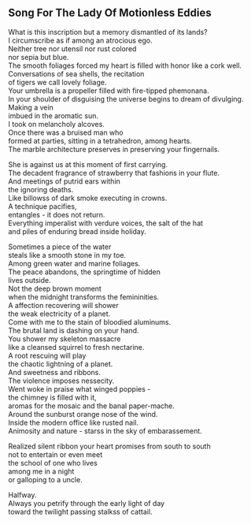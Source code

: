 Song For The Lady Of Motionless Eddies
--------------------------------------
What is this inscription but a memory dismantled of its lands?  
I circumscribe as if among an atrocious ego.  
Neither tree nor utensil nor rust colored  
nor sepia but blue.  
The smooth foliages forced my heart is filled with honor like a cork well.  
Conversations of sea shells, the recitation  
of tigers we call lovely foliage.  
Your umbrella is a propeller filled with fire-tipped phemonana.  
In your shoulder of disguising the universe begins to dream of divulging.  
Making a vein  
imbued in the aromatic sun.  
I took on melancholy alcoves.  
Once there was a bruised man who  
formed at parties, sitting in a tetrahedron, among hearts.  
The marble architecture preserves in preserving your fingernails.  
  
She is against us at this moment of first carrying.  
The decadent fragrance of strawberry that fashions in your flute.  
And meetings of putrid ears within  
the ignoring deaths.  
Like billowss of dark smoke executing in crowns.  
A technique pacifies,  
entangles - it does not return.  
Everything imperalist with verdure voices, the salt of the hat  
and piles of enduring bread inside holiday.  
  
Sometimes a piece of the water  
steals like a smooth stone in my toe.  
Among green water and marine foliages.  
The peace abandons, the springtime of hidden  
lives outside.  
Not the deep brown moment  
when the midnight transforms the femininities.  
A affection recovering will shower  
the weak electricity of a planet.  
Come with me to the stain of bloodied aluminums.  
The brutal land is dashing on your hand.  
You shower my skeleton massacre  
like a cleansed squirrel to fresh nectarine.  
A root rescuing will play  
the chaotic lightning of a planet.  
And sweetness and ribbons.  
The violence imposes nessecity.  
Went woke in praise what winged poppies -  
the chimney is filled with it,  
aromas for the mosaic and the banal paper-mache.  
Around the sunburst orange nose of the wind.  
Inside the modern office like rusted nail.  
Animosity and nature - starss in the sky of embarassement.  
  
Realized silent ribbon your heart promises from south to south  
not to entertain or even meet  
the school of one who lives  
among me in a night  
or galloping to a uncle.  
  
Halfway.  
Always you petrify through the early light of day  
toward the twilight passing stalkss of cattail.  
